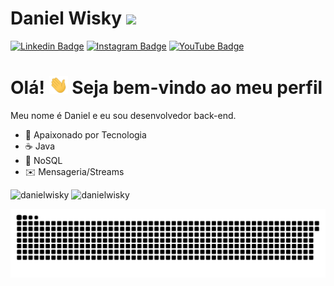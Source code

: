 # Daniel Wisky <img src="https://emojis.slackmojis.com/emojis/images/1531849430/4246/blob-sunglasses.gif" width="30"/> 

[![Linkedin Badge](https://img.shields.io/badge/-LinkedIn-blue?style=for-the-badge&logo=Linkedin&logoColor=white)](https://www.linkedin.com/in/danielwisky/)
[![Instagram Badge](https://img.shields.io/badge/-Instagram-C13584?style=for-the-badge&labelColor=C13584&logo=instagram&logoColor=white)](https://www.instagram.com/danielwisky/)
[![YouTube Badge](https://img.shields.io/badge/-YouTube-red?style=for-the-badge&logo=youtube&logoColor=white)](https://www.youtube.com/c/DanielWisky/)

# Olá! <img  src="https://raw.githubusercontent.com/ABSphreak/ABSphreak/master/gifs/Hi.gif" width="30" /> Seja bem-vindo ao meu perfil

Meu nome é Daniel e eu sou desenvolvedor back-end.

- :blue_heart: Apaixonado por Tecnologia
- :coffee: Java
- :green_heart: NoSQL
- :envelope: Mensageria/Streams

<div>
  <img height="180em" src="https://github-readme-stats.vercel.app/api?username=danielwisky&show_icons=true&count_private=true&locale=pt-BR" alt="danielwisky" />
  <img height="180em" src="https://github-readme-stats.vercel.app/api/top-langs/?username=danielwisky&layout=compact&langs_count=7&count_private=true&locale=pt-BR" alt="danielwisky" />
</div>

![Snake animation](https://github.com/danielwisky/danielwisky/blob/output/github-contribution-grid-snake.svg)
